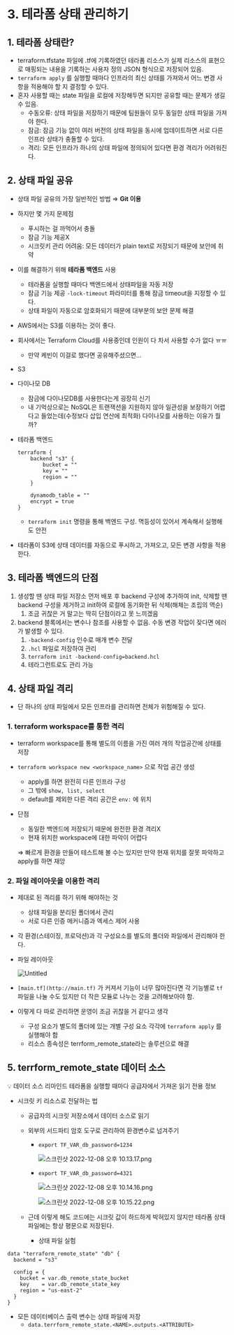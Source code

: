 # 3. 테라폼 상태 관리하기

## 1. 테라폼 상태란?

- terraform.tfstate 파일에 .tf에 기록하였던 테라폼 리소스가 실제 리소스의 표현으로 매핑되는 내용을 기록하는 사용자 정의 JSON 형식으로 저장되어 있음.
- `terraform apply` 를 실행할 때마다 인프라의 최신 상태를 가져와서 어느 변경 사항을 적용해야 할 지 결정할 수 있다.
- 혼자 사용할 때는 state 파일을 로컬에 저장해두면 되지만 공유할 때는 문제가 생길 수 있음.
    - 수동오류: 상태 파일을 저장하기 때문에 팀원들이 모두 동일한 상태 파일을 가져야 한다.
    - 잠금: 잠금 기능 없이 여러 버전의 상태 파일을 동시에 업데이트하면 서로 다른 인프라 상태가 충돌할 수 있다.
    - 격리: 모든 인프라가 하나의 상태 파일에 정의되어 있다면 환경 격리가 어려워진다.

## 2. 상태 파일 공유

- 상태 파일 공유의 가장 일반적인 방법 ⇒ **Git 이용**
- 하지만 몇 가지 문제점
    - 푸시하는 걸 까먹어서 충돌
    - 잠금 기능 제공X
    - 시크릿키 관리 어려움: 모든 데이터가 plain text로 저장되기 때문에 보안에 취약
- 이를 해결하기 위해 **테라폼 백엔드** 사용
    - 테라폼을 실행할 때마다 백엔드에서 상태파일을 자동 저장
    - 잠금 기능 제공 `-lock-timeout` 파라미터를 통해 잠금 timeout을 지정할 수 있다.
    - 상태 파일이 자동으로 암호화되기 때문에 대부분의 보안 문제 해결
- AWS에서는 S3를 이용하는 것이 좋다.
- 회사에서는 Terraform Cloud를 사용중인데 인원이 다 차서 사용할 수가 없다 ㅠㅠ
    - 만약 케빈이 이걸로 했다면 공유해주셨으면…
- S3
- 다이나모 DB
    - 잠금에 다이나모DB를 사용한다는게 굉장히 신기
    - 내 기억상으로는 NoSQL은 트랜잭션을 지원하지 않아 일관성을 보장하기 어렵다고 들었는데(수정보다 삽입 연산에 최적화) 다이나모를 사용하는 이유가 뭘까?
- 테라폼 백엔드

    ```
    terraform {
    	backend "s3" {
    		bucket = ""
    		key = ""
    		region = ""
    	}

    	dynamodb_table = ""
    	encrypt = true
    }
    ```

    - `terraform init` 명령을 통해 백엔드 구성. 멱등성이 있어서 계속해서 실행해도 안전
- 테라폼이 S3에 상태 데이터를 자동으로 푸시하고, 가져오고, 모든 변경 사항을 적용한다.

## 3. 테라폼 백엔드의 단점

1. 생성할 땐 상태 파일 저장소 먼저 배포 후 backend 구성에 추가하여 init, 삭제할 땐 backend 구성을 제거하고 init하여 로컬에 동기화한 뒤 삭제(해체는 조립의 역순)
    1. 조금 귀찮은 거 말고는 딱히 단점이라고 못 느끼겠음
2. backend 블록에서는 변수나 참조를 사용할 수 없음. 수동 변경 작업이 잦다면 에러가 발생할 수 있다.
    1. `-backend-config` 인수로 매개 변수 전달
    2. `.hcl` 파일로 저장하여 관리
    3. `terraform init -backend-config=backend.hcl`
    4. 테라그런트로도 관리 가능

## 4. 상태 파일 격리

- 단 하나의 상태 파일에서 모든 인프라를 관리하면 전체가 위험해질 수 있다.

### 1. terraform workspace를 통한 격리

- terraform workspace를 통해 별도의 이름을 가진 여러 개의 작업공간에 상태를 저장
- `terraform workspace new <workspace_name>` 으로 작업 공간 생성
    - apply를 하면 완전히 다른 인프라 구성
    - 그 밖에 `show, list, select`
    - default를 제외한 다른 격리 공간은 `env:` 에 위치
- 단점
    - 동일한 백엔드에 저장되기 때문에 완전한 환경 격리X
    - 현재 위치한 workspace에 대한 파악이 어렵다

    ⇒ 빠르게 환경을 만들어 테스트해 볼 수는 있지만 만약 현재 위치를 잘못 파악하고 apply를 하면 재앙


### 2. 파일 레이아웃을 이용한 격리

- 제대로 된 격리를 하기 위해 해야하는 것
    - 상태 파일을 분리된 폴더에서 관리
    - 서로 다른 인증 메커니즘과 엑세스 제어 사용
- 각 환경(스테이징, 프로덕션)과 각 구성요소를 별도의 폴더와 파일에서 관리해야 한다.
- 파일 레이아웃

    ![Untitled](3%20%E1%84%90%E1%85%A6%E1%84%85%E1%85%A1%E1%84%91%E1%85%A9%E1%86%B7%20%E1%84%89%E1%85%A1%E1%86%BC%E1%84%90%E1%85%A2%20%E1%84%80%E1%85%AA%E1%86%AB%E1%84%85%E1%85%B5%E1%84%92%E1%85%A1%E1%84%80%E1%85%B5%206f9c7730a77147e083cb3fdd2598ac90/Untitled.png)

- `[main.tf](http://main.tf)` 가 커져서 기능이 너무 많아진다면 각 기능별로 `tf` 파일을 나눌 수도 있지만 더 작은 모듈로 나누는 것을 고려해보아야 함.
- 이렇게 다 따로 관리하면 운영이 조금 귀찮을 거 같다고 생각
    - 구성 요소가 별도의 폴더에 있는 개별 구성 요소 각각에 `terraform apply` 를 실행해야 함
    - 리소스 종속성은 terrform_remote_state라는 솔루션으로 해결

## 5. terrform_remote_state 데이터 소스

<aside>
💡 데이터 소스 리마인드
테라폼을 실행할 때마다 공급자에서 가져온 읽기 전용 정보

</aside>

- 시크릿 키 리소스로 전달하는 법
    - 공급자의 시크릿 저장소에서 데이터 소스로 읽기
    - 외부의 서드파티 암호 도구로 관리하여 환경변수로 넘겨주기
        - `export TF_VAR_db_password=1234`

            ![스크린샷 2022-12-08 오후 10.13.17.png](3%20%E1%84%90%E1%85%A6%E1%84%85%E1%85%A1%E1%84%91%E1%85%A9%E1%86%B7%20%E1%84%89%E1%85%A1%E1%86%BC%E1%84%90%E1%85%A2%20%E1%84%80%E1%85%AA%E1%86%AB%E1%84%85%E1%85%B5%E1%84%92%E1%85%A1%E1%84%80%E1%85%B5%206f9c7730a77147e083cb3fdd2598ac90/%25E1%2584%2589%25E1%2585%25B3%25E1%2584%258F%25E1%2585%25B3%25E1%2584%2585%25E1%2585%25B5%25E1%2586%25AB%25E1%2584%2589%25E1%2585%25A3%25E1%2586%25BA_2022-12-08_%25E1%2584%258B%25E1%2585%25A9%25E1%2584%2592%25E1%2585%25AE_10.13.17.png)

        - `export TF_VAR_db_password=4321`

            ![스크린샷 2022-12-08 오후 10.14.16.png](3%20%E1%84%90%E1%85%A6%E1%84%85%E1%85%A1%E1%84%91%E1%85%A9%E1%86%B7%20%E1%84%89%E1%85%A1%E1%86%BC%E1%84%90%E1%85%A2%20%E1%84%80%E1%85%AA%E1%86%AB%E1%84%85%E1%85%B5%E1%84%92%E1%85%A1%E1%84%80%E1%85%B5%206f9c7730a77147e083cb3fdd2598ac90/%25E1%2584%2589%25E1%2585%25B3%25E1%2584%258F%25E1%2585%25B3%25E1%2584%2585%25E1%2585%25B5%25E1%2586%25AB%25E1%2584%2589%25E1%2585%25A3%25E1%2586%25BA_2022-12-08_%25E1%2584%258B%25E1%2585%25A9%25E1%2584%2592%25E1%2585%25AE_10.14.16.png)

            ![스크린샷 2022-12-08 오후 10.15.22.png](3%20%E1%84%90%E1%85%A6%E1%84%85%E1%85%A1%E1%84%91%E1%85%A9%E1%86%B7%20%E1%84%89%E1%85%A1%E1%86%BC%E1%84%90%E1%85%A2%20%E1%84%80%E1%85%AA%E1%86%AB%E1%84%85%E1%85%B5%E1%84%92%E1%85%A1%E1%84%80%E1%85%B5%206f9c7730a77147e083cb3fdd2598ac90/%25E1%2584%2589%25E1%2585%25B3%25E1%2584%258F%25E1%2585%25B3%25E1%2584%2585%25E1%2585%25B5%25E1%2586%25AB%25E1%2584%2589%25E1%2585%25A3%25E1%2586%25BA_2022-12-08_%25E1%2584%258B%25E1%2585%25A9%25E1%2584%2592%25E1%2585%25AE_10.15.22.png)

    - 근데 이렇게 해도 코드에는 시크릿 값이 하드하게 박혀있지 않지만 테라폼 상태 파일에는 항상 평문으로 저장된다.
        - 상태 파일 실험

```
data "terraform_remote_state" "db" {
  backend = "s3"

  config = {
    bucket = var.db_remote_state_bucket
    key    = var.db_remote_state_key
    region = "us-east-2"
  }
}
```

- 모든 데이터베이스 출력 변수는 상태 파일에 저장
    - `data.terrform_remote_state.<NAME>.outputs.<ATTRIBUTE>`
